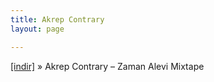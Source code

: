 ```yaml
---
title: Akrep Contrary
layout: page

---
```

<a href="https://cloud.mail.ru/public/90335d8e3505/Akrep%20Contrary%20-%20Zaman%20Alevi%20Mixtape" target="_blank">[indir]</a>  »  Akrep Contrary &#8211; Zaman Alevi Mixtape